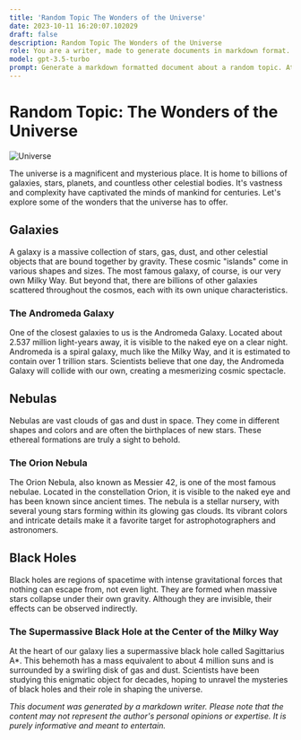 ```yaml
---
title: 'Random Topic The Wonders of the Universe'
date: 2023-10-11 16:20:07.102029
draft: false
description: Random Topic The Wonders of the Universe
role: You are a writer, made to generate documents in markdown format. It is very important that all of the documents you generate are in valid markdown format.
model: gpt-3.5-turbo
prompt: Generate a markdown formatted document about a random topic. At the bottom, include a disclaimer explaining that the document was generated by you. The first line of the document should be the title. Make sure that the entire document is in proper markdown format, using a mix of various tags to make the document visually appealing.
---
```


# Random Topic: The Wonders of the Universe

![Universe](https://images.unsplash.com/photo-1573164575537-eb61ae5f0120)

The universe is a magnificent and mysterious place. It is home to billions of galaxies, stars, planets, and countless other celestial bodies. It's vastness and complexity have captivated the minds of mankind for centuries. Let's explore some of the wonders that the universe has to offer.

## Galaxies

A galaxy is a massive collection of stars, gas, dust, and other celestial objects that are bound together by gravity. These cosmic "islands" come in various shapes and sizes. The most famous galaxy, of course, is our very own Milky Way. But beyond that, there are billions of other galaxies scattered throughout the cosmos, each with its own unique characteristics.

### The Andromeda Galaxy

One of the closest galaxies to us is the Andromeda Galaxy. Located about 2.537 million light-years away, it is visible to the naked eye on a clear night. Andromeda is a spiral galaxy, much like the Milky Way, and it is estimated to contain over 1 trillion stars. Scientists believe that one day, the Andromeda Galaxy will collide with our own, creating a mesmerizing cosmic spectacle.

## Nebulas

Nebulas are vast clouds of gas and dust in space. They come in different shapes and colors and are often the birthplaces of new stars. These ethereal formations are truly a sight to behold.

### The Orion Nebula

The Orion Nebula, also known as Messier 42, is one of the most famous nebulae. Located in the constellation Orion, it is visible to the naked eye and has been known since ancient times. The nebula is a stellar nursery, with several young stars forming within its glowing gas clouds. Its vibrant colors and intricate details make it a favorite target for astrophotographers and astronomers.

## Black Holes

Black holes are regions of spacetime with intense gravitational forces that nothing can escape from, not even light. They are formed when massive stars collapse under their own gravity. Although they are invisible, their effects can be observed indirectly.

### The Supermassive Black Hole at the Center of the Milky Way

At the heart of our galaxy lies a supermassive black hole called Sagittarius A*. This behemoth has a mass equivalent to about 4 million suns and is surrounded by a swirling disk of gas and dust. Scientists have been studying this enigmatic object for decades, hoping to unravel the mysteries of black holes and their role in shaping the universe.

_This document was generated by a markdown writer. Please note that the content may not represent the author's personal opinions or expertise. It is purely informative and meant to entertain._